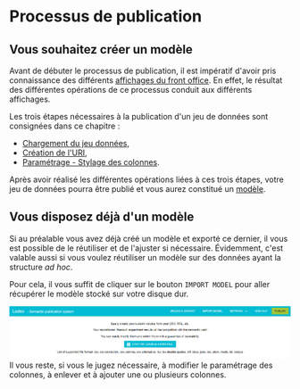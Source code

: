 # Processus de publication

## Vous souhaitez créer un modèle

Avant de débuter le processus de publication, il est impératif d'avoir pris connaissance des différents [affichages du front office](../affichagesfrontoffice/). En effet, le résultat des différentes opérations de ce processus conduit aux différents affichages.

Les trois étapes nécessaires à la publication d'un jeu de données sont consignées dans ce chapitre :

* [Chargement du jeu données](chargementjeu.md),
* [Création de l'URI](creationuri.md),
* [Paramétrage - Stylage des colonnes](parametagestylagedescolonnes.md).

Après avoir réalisé les différentes opérations liées à ces trois étapes, votre jeu de données pourra être publié et vous aurez constitué un [modèle](../administration/modele/).

## Vous disposez déjà d'un modèle

Si au préalable vous avez déjà créé un modèle et exporté ce dernier, il vous est possible de le réutiliser et de l'ajuster si nécessaire. Évidemment, c'est valable aussi si vous voulez réutiliser un modèle sur des données ayant la structure _ad hoc_.

Pour cela, il vous suffit de cliquer sur le bouton `IMPORT MODEL` pour aller récupérer le modèle stocké sur votre disque dur.

![&#xC9;cran d&apos;administration avant chargement des donn&#xE9;es](../.gitbook/assets/parametre7.png) Il vous reste, si vous le jugez nécessaire, à modifier le paramétrage des colonnes, à enlever et à ajouter une ou plusieurs colonnes.

